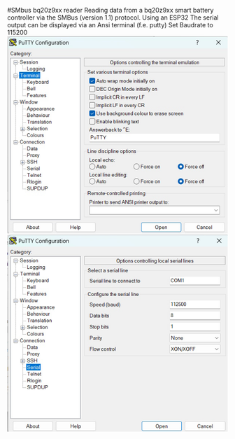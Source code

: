 #SMbus bq20z9xx reader
Reading data from a bq20z9xx smart battery controller via the SMBus (version 1.1) protocol. Using an ESP32
The serial output can be displayed via an Ansi terminal (f.e. putty)
Set Baudrate to 115200
![putty_screen_1](pictures/putty_screen_1.jpg)
![putty_screen_1](pictures/putty_screen_2.jpg)
